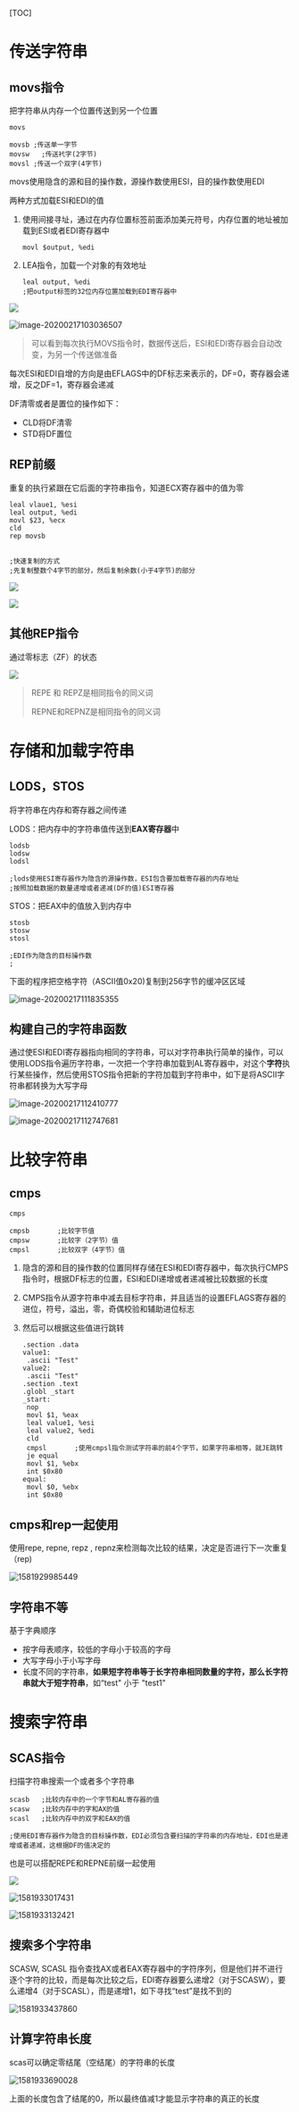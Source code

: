 [TOC]

# 传送字符串

## movs指令

把字符串从内存一个位置传送到另一个位置

```assembly
movs

movsb ;传送单一字节
movsw	;传送䘝字(2字节)
movsl ;传送一个双字(4字节)
```

movs使用隐含的源和目的操作数，源操作数使用ESI，目的操作数使用EDI

两种方式加载ESI和EDI的值

1. 使用间接寻址，通过在内存位置标签前面添加美元符号，内存位置的地址被加载到ESI或者EDI寄存器中

   ```
   movl $output, %edi
   ```

2. LEA指令，加载一个对象的有效地址

   ```assembly
   leal output, %edi
   ;把output标签的32位内存位置加载到EDI寄存器中
   ```

![](/Users/chenyansong/Documents/note/images/linux/assemly/image-20200217103014895.png)

![image-20200217103036507](/Users/chenyansong/Documents/note/images/linux/assemly/image-20200217103036507.png)

> 可以看到每次执行MOVS指令时，数据传送后，ESI和EDI寄存器会自动改变，为另一个传送做准备



每次ESI和EDI自增的方向是由EFLAGS中的DF标志来表示的，DF=0，寄存器会递增，反之DF=1，寄存器会递减

DF清零或者是置位的操作如下：

* CLD将DF清零
* STD将DF置位



## REP前缀

重复的执行紧跟在它后面的字符串指令，知道ECX寄存器中的值为零

```assembly
leal vlaue1, %esi
leal output, %edi
movl $23, %ecx
cld
rep movsb


;快速复制的方式
;先复制整数个4字节的部分，然后复制余数(小于4字节)的部分

```

![](/Users/chenyansong/Documents/note/images/linux/assemly/image-20200217105758166.png)

![](/Users/chenyansong/Documents/note/images/linux/assemly/image-20200217105812742.png)



## 其他REP指令

通过零标志（ZF）的状态

![](/Users/chenyansong/Documents/note/images/linux/assemly/image-20200217110143443.png)

> REPE 和 REPZ是相同指令的同义词
>
> REPNE和REPNZ是相同指令的同义词



# 存储和加载字符串

## LODS，STOS

将字符串在内存和寄存器之间传递

LODS：把内存中的字符串值传送到**EAX寄存器**中

```assembly
lodsb
lodsw
lodsl

;lods使用ESI寄存器作为隐含的源操作数，ESI包含要加载寄存器的内存地址
;按照加载数据的数量递增或者递减(DF的值)ESI寄存器
```

STOS：把EAX中的值放入到内存中

```assembly
stosb
stosw
stosl

;EDI作为隐含的目标操作数
;
```

下面的程序把空格字符（ASCII值0x20)复制到256字节的缓冲区区域

![image-20200217111835355](/Users/chenyansong/Documents/note/images/linux/assemly/image-20200217111835355.png)

## 构建自己的字符串函数

通过使ESI和EDI寄存器指向相同的字符串，可以对字符串执行简单的操作，可以使用LODS指令遍历字符串，一次把一个字符串加载到AL寄存器中，对这个**字符**执行某些操作，然后使用STOS指令把新的字符加载到字符串中，如下是将ASCII字符串都转换为大写字母

![image-20200217112410777](/Users/chenyansong/Documents/note/images/linux/assemly/image-20200217112410777.png)

![image-20200217112747681](/Users/chenyansong/Documents/note/images/linux/assemly/image-20200217112747681.png)

# 比较字符串

## cmps

```assembly
cmps

cmpsb		;比较字节值
cmpsw		;比较字（2字节）值
cmpsl		;比较双字（4字节）值

```

1. 隐含的源和目的操作数的位置同样存储在ESI和EDI寄存器中，每次执行CMPS指令时，根据DF标志的位置，ESI和EDI递增或者递减被比较数据的长度

2. CMPS指令从源字符串中减去目标字符串，并且适当的设置EFLAGS寄存器的进位，符号，溢出，零，奇偶校验和辅助进位标志

3. 然后可以根据这些值进行跳转

   ```assembly
   .section .data
   value1:
   	.ascii "Test"
   value2:
   	.ascii "Test"
   .section .text
   .globl _start
   _start:
   	nop
   	movl $1, %eax
   	leal value1, %esi
   	leal value2, %edi
   	cld
   	cmpsl		;使用cmpsl指令测试字符串的前4个字节，如果字符串相等，就JE跳转
   	je equal
   	movl $1, %ebx
   	int $0x80
   equal:
   	movl $0, %ebx
   	int $0x80
   ```

   

## cmps和rep一起使用

使用repe, repne, repz , repnz来检测每次比较的结果，决定是否进行下一次重复（rep)

![1581929985449](/Users/chenyansong/Documents/note/images/linux/assemly/1581929985449.png)




## 字符串不等

基于字典顺序

* 按字母表顺序，较低的字母小于较高的字母
* 大写字母小于小写字母
* 长度不同的字符串，**如果短字符串等于长字符串相同数量的字符，那么长字符串就大于短字符串**，如“test" 小于 "test1"

# 搜索字符串

## SCAS指令

扫描字符串搜索一个或者多个字符串

```assembly
scasb	;比较内存中的一个字节和AL寄存器的值
scasw	;比较内存中的字和AX的值
scasl	;比较内存中的双字和EAX的值

;使用EDI寄存器作为隐含的目标操作数，EDI必须包含要扫描的字符串的内存地址，EDI也是递增或者递减，这根据DF的值决定的
```

也是可以搭配REPE和REPNE前缀一起使用

![](/Users/chenyansong/Documents/note/images/linux/assemly/1581931798239.png)

![1581933017431](/Users/chenyansong/Documents/note/images/linux/assemly/1581933017431.png)

![1581933132421](/Users/chenyansong/Documents/note/images/linux/assemly/1581933132421.png)



## 搜索多个字符串

SCASW, SCASL 指令查找AX或者EAX寄存器中的字符序列，但是他们并不进行逐个字符的比较，而是每次比较之后，EDI寄存器要么递增2（对于SCASW），要么递增4（对于SCASL），而是递增1，如下寻找“test”是找不到的

![1581933437860](/Users/chenyansong/Documents/note/images/linux/assemly/1581933437860.png)

## 计算字符串长度

scas可以确定零结尾（空结尾）的字符串的长度

![1581933690028](/Users/chenyansong/Documents/note/images/linux/assemly/1581933690028.png)

上面的长度包含了结尾的0，所以最终值减1才能显示字符串的真正的长度